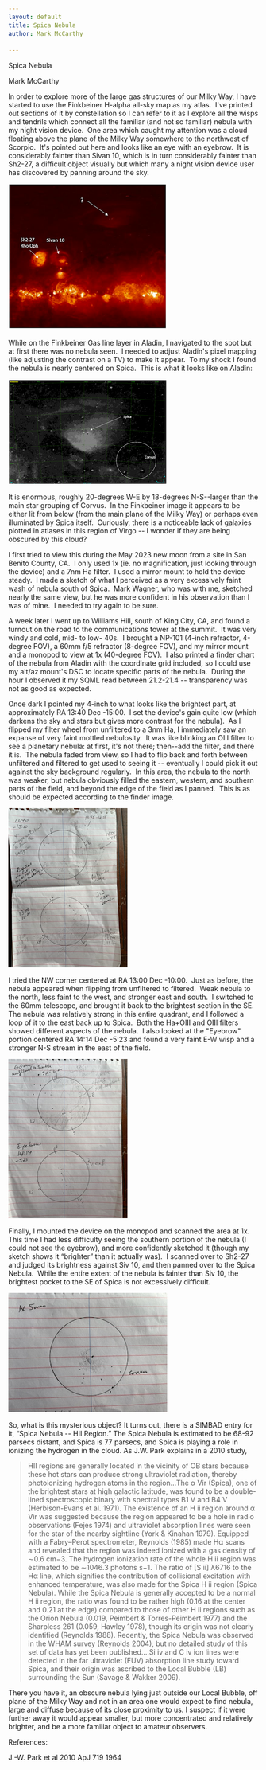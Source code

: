 ```yaml
---
layout: default
title: Spica Nebula
author: Mark McCarthy
 
---
```


Spica Nebula

Mark McCarthy

In order to explore more of the large gas structures of our Milky Way, I
have started to use the Finkbeiner H-alpha all-sky map as my atlas. 
I've printed out sections of it by constellation so I can refer to it as
I explore all the wisps and tendrils which connect all the familiar (and
not so familiar) nebula with my night vision device.  One area which
caught my attention was a cloud floating above the plane of the Milky
Way somewhere to the northwest of Scorpio.  It's pointed out here and
looks like an eye with an eyebrow.  It is considerably fainter than
Sivan 10, which is in turn considerably fainter than Sh2-27, a
difficult object visually but which many a night vision device user has
discovered by panning around the sky.  

<img src="assets/2d13f61371f6d43ff953cf5de2b1ec7c5757682f.png" style="width:3.33056in;height:3.06181in"
alt="A red and white image of a fire Description automatically generated with medium confidence" />

While on the Finkbeiner Gas line layer in Aladin, I navigated to the
spot but at first there was no nebula seen.  I needed to adjust Aladin's
pixel mapping (like adjusting the contrast on a TV) to make it appear. 
To my shock I found the nebula is nearly centered on Spica.  This is what it looks like on Aladin:

<img src="assets/918ab99b0c77bcfdbc626458f51728bc69e81dc3.png" style="width:3.33056in;height:2.2in"
alt="A close-up of a galaxy Description automatically generated" />

It is enormous, roughly 20-degrees W-E by 18-degrees N-S--larger than
the main star grouping of Corvus.  In the Finkbeiner image it appears to
be either lit from below (from the main plane of the Milky Way) or
perhaps even illuminated by Spica itself.  Curiously, there is a
noticeable lack of galaxies plotted in atlases in this region of Virgo
-- I wonder if they are being obscured by this cloud?

I first tried to view this during the May 2023 new moon from a site in
San Benito County, CA.  I only used 1x (ie. no magnification, just
looking through the device) and a 7nm Ha filter.  I used a mirror mount
to hold the device steady.  I made a sketch of what I perceived as a
very excessively faint wash of nebula south of Spica.  Mark Wagner, who
was with me, sketched nearly the same view, but he was more confident in
his observation than I was of mine.  I needed to try again to be sure.

A week later I went up to Williams Hill, south of King City, CA, and
found a turnout on the road to the communications tower at the summit. 
It was very windy and cold, mid- to low- 40s.  I brought a NP-101
(4-inch refractor, 4-degree FOV), a 60mm f/5 refractor (8-degree FOV),
and my mirror mount and a monopod to view at 1x (40-degree FOV).  I also
printed a finder chart of the nebula from Aladin with the coordinate
grid included, so I could use my alt/az mount's DSC to locate specific
parts of the nebula.  During the hour I observed it my SQML read between
21.2-21.4 -- transparency was not as good as expected. 

Once dark I pointed my 4-inch to what looks like the brightest part, at
approximately RA 13:40 Dec -15:00.  I set the device's gain quite low
(which darkens the sky and stars but gives more contrast for the
nebula).  As I flipped my filter wheel from unfiltered to a 3nm Ha, I
immediately saw an expanse of very faint mottled nebulosity.  It was
like blinking an OIII filter to see a planetary nebula: at first, it's
not there; then--add the filter, and there it is.  The nebula faded
from view, so I had to flip back and forth between unfiltered and
filtered to get used to seeing it -- eventually I could pick it out
against the sky background regularly.  In this area, the nebula to the
north was weaker, but nebula obviously filled the eastern, western, and
southern parts of the field, and beyond the edge of the field as I
panned.  This is as should be expected according to the finder image.

<img src="assets/a81553f00220df65b06c347c4727f40c30cb5f95.png" style="width:2.5in;height:3.33056in"
alt="A piece of paper with writing on it Description automatically generated" />

I tried the NW corner centered at RA 13:00 Dec -10:00.  Just as before,
the nebula appeared when flipping from unfiltered to filtered.  Weak
nebula to the north, less faint to the west, and stronger east and
south.  I switched to the 60mm telescope, and brought it back to the
brightest section in the SE.  The nebula was relatively strong in this entire
quadrant, and I followed a loop of it to the east back up to Spica. 
Both the Ha+OIII and OIII filters showed different aspects of the
nebula.  I also looked at the "Eyebrow" portion centered RA 14:14 Dec
-5:23 and found a very faint E-W wisp and a stronger N-S stream in the
east of the field. 

<img src="assets/22aad055e70f487b17b9dc7458313cceeb843873.png" style="width:2.5in;height:3.33056in"
alt="A paper with a graph on it Description automatically generated" />

Finally, I mounted the device on the monopod and scanned the area at 1x.  This
time I had less difficulty seeing the southern portion of the nebula (I
could not see the eyebrow), and more confidently sketched it (though my
sketch shows it “brighter” than it actually was).  I scanned over to
Sh2-27 and judged its brightness against Siv 10, and then panned over to
the Spica Nebula.  While the entire extent of the nebula is
fainter than Siv 10, the brightest pocket to the SE of Spica is not excessively
difficult.  

<img src="assets/7488ea7d6763b1475bc654bd60244cd4298d3c47.png" style="width:3.33056in;height:2.5in"
alt="A graph on a piece of paper Description automatically generated" />

So, what is this mysterious object? It turns out, there is a SIMBAD
entry for it, “Spica Nebula -- HII Region.” The Spica Nebula is
estimated to be 68-92 parsecs distant, and Spica is 77 parsecs, and
Spica is playing a role in ionizing the hydrogen in the cloud. As J.W.
Park explains in a 2010 study,

> HII regions are generally located in the vicinity of OB stars because
> these hot stars can produce strong ultraviolet radiation, thereby
> photoionizing hydrogen atoms in the region…The α Vir (Spica), one of
> the brightest stars at high galactic latitude, was found to be a
> double-lined spectroscopic binary with spectral types B1 V and B4 V
> (Herbison-Evans et al. 1971). The existence of an H ii region around α
> Vir was suggested because the region appeared to be a hole in radio
> observations (Fejes 1974) and ultraviolet absorption lines were seen
> for the star of the nearby sightline (York & Kinahan 1979). Equipped
> with a Fabry–Perot spectrometer, Reynolds (1985) made Hα scans and
> revealed that the region was indeed ionized with a gas density of ∼0.6
> cm−3. The hydrogen ionization rate of the whole H ii region was
> estimated to be ∼1046.3 photons s−1. The ratio of \[S ii\] λ6716 to
> the Hα line, which signifies the contribution of collisional
> excitation with enhanced temperature, was also made for the Spica H ii
> region (Spica Nebula). While the Spica Nebula is generally accepted to
> be a normal H ii region, the ratio was found to be rather high (0.16
> at the center and 0.21 at the edge) compared to those of other H ii
> regions such as the Orion Nebula (0.019, Peimbert & Torres-Peimbert
> 1977) and the Sharpless 261 (0.059, Hawley 1978), though its origin
> was not clearly identified (Reynolds 1988). Recently, the Spica Nebula
> was observed in the WHAM survey (Reynolds 2004), but no detailed study
> of this set of data has yet been published….Si iv and C iv ion lines
> were detected in the far ultraviolet (FUV) absorption line study
> toward Spica, and their origin was ascribed to the Local Bubble (LB)
> surrounding the Sun (Savage & Wakker 2009).

There you have it, an obscure nebula lying just outside our Local
Bubble, off plane of the Milky Way and not in an area one would expect
to find nebula, large and diffuse because of its close proximity to us.
I suspect if it were further away it would appear smaller, but more
concentrated and relatively brighter, and be a more familiar object to
amateur observers.

References:

J.-W. Park et al 2010 ApJ 719 1964
